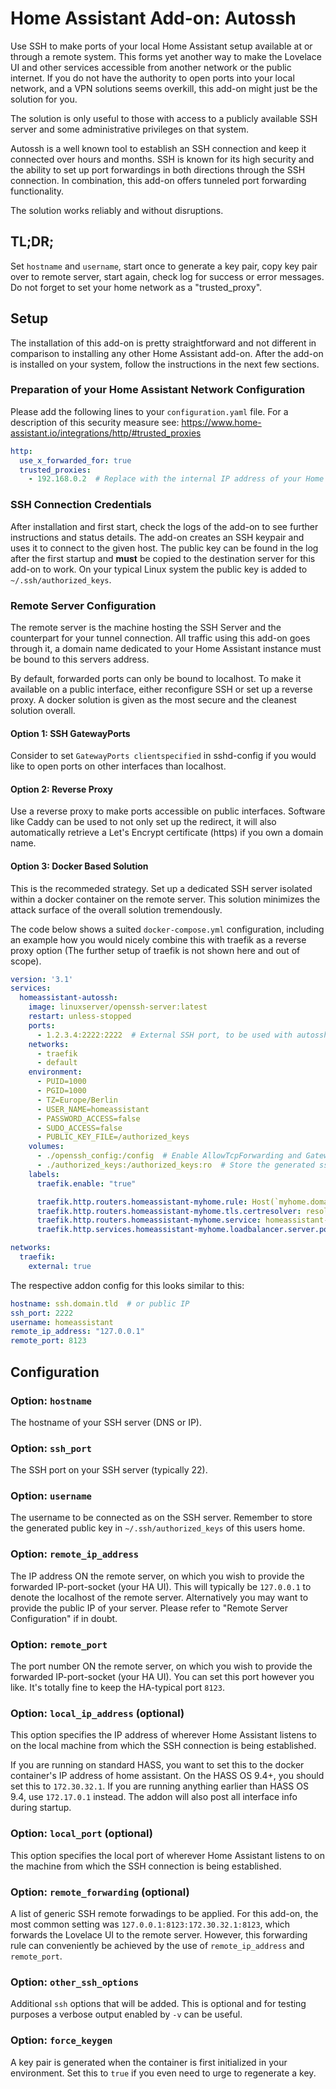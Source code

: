 # Home Assistant Add-on: Autossh

Use SSH to make ports of your local Home Assistant setup available at or through a remote system.
This forms yet another way to make the Lovelace UI and other services accessible from another network or the public internet.
If you do not have the authority to open ports into your local network, and a VPN solutions seems overkill, this add-on might just be the solution for you.

The solution is only useful to those with access to a publicly available SSH server and some administrative privileges on that system.

Autossh is a well known tool to establish an SSH connection and keep it connected over hours and months.
SSH is known for its high security and the ability to set up port forwardings in both directions through the SSH connection.
In combination, this add-on offers tunneled port forwarding functionality.

The solution works reliably and without disruptions.

## TL;DR;

Set `hostname` and `username`, start once to generate a key pair, copy key pair over to remote server, start again, check log for success or error messages. Do not forget to set your home network as a "trusted_proxy".

## Setup

The installation of this add-on is pretty straightforward and not different in comparison to installing any other Home Assistant add-on.
After the add-on is installed on your system, follow the instructions in the next few sections.

### Preparation of your Home Assistant Network Configuration

Please add the following lines to your `configuration.yaml` file.
For a description of this security measure see: https://www.home-assistant.io/integrations/http/#trusted_proxies

```yaml
http:
  use_x_forwarded_for: true
  trusted_proxies:
    - 192.168.0.2  # Replace with the internal IP address of your Home Assistant host
```

### SSH Connection Credentials

After installation and first start, check the logs of the add-on to see further instructions and status details.
The add-on creates an SSH keypair and uses it to connect to the given host.
The public key can be found in the log after the first startup and **must** be copied to the destination server for this add-on to work.
On your typical Linux system the public key is added to `~/.ssh/authorized_keys`.

### Remote Server Configuration

The remote server is the machine hosting the SSH Server and the counterpart for your tunnel connection.
All traffic using this add-on goes through it, a domain name dedicated to your Home Assistant instance must be bound to this servers address.  

By default, forwarded ports can only be bound to localhost.
To make it available on a public interface, either reconfigure SSH or set up a reverse proxy. A docker solution is given as the most secure and the cleanest solution overall.

#### Option 1: SSH GatewayPorts

Consider to set `GatewayPorts clientspecified` in sshd-config if you would like to open ports on other interfaces than localhost.

#### Option 2: Reverse Proxy

Use a reverse proxy to make ports accessible on public interfaces.
Software like Caddy can be used to not only set up the redirect, it will also automatically retrieve a Let's Encrypt certificate (https) if you own a domain name.

#### Option 3: Docker Based Solution

This is the recommeded strategy.
Set up a dedicated SSH server isolated within a docker container on the remote server. This solution minimizes the attack surface of the overall solution tremendously.

The code below shows a suited `docker-compose.yml` configuration, including an example how you would nicely combine this with traefik as a reverse proxy option (The further setup of traefik is not shown here and out of scope).

```yaml
version: '3.1'
services:
  homeassistant-autossh:
    image: linuxserver/openssh-server:latest
    restart: unless-stopped
    ports:
      - 1.2.3.4:2222:2222  # External SSH port, to be used with autossh by homeassistant
    networks:
      - traefik
      - default
    environment:
      - PUID=1000
      - PGID=1000
      - TZ=Europe/Berlin
      - USER_NAME=homeassistant
      - PASSWORD_ACCESS=false
      - SUDO_ACCESS=false
      - PUBLIC_KEY_FILE=/authorized_keys
    volumes:
      - ./openssh_config:/config  # Enable AllowTcpForwarding and GatewayPorts after creation during first run
      - ./authorized_keys:/authorized_keys:ro  # Store the generated ssh key here
    labels:
      traefik.enable: "true"

      traefik.http.routers.homeassistant-myhome.rule: Host(`myhome.domain.tld`)
      traefik.http.routers.homeassistant-myhome.tls.certresolver: resolver-gandi
      traefik.http.routers.homeassistant-myhome.service: homeassistant-myhome
      traefik.http.services.homeassistant-myhome.loadbalancer.server.port: 8001

networks:
  traefik:
    external: true
```

The respective addon config for this looks similar to this:

```yaml
hostname: ssh.domain.tld  # or public IP
ssh_port: 2222
username: homeassistant
remote_ip_address: "127.0.0.1"
remote_port: 8123
```

## Configuration

### Option: `hostname`

The hostname of your SSH server (DNS or IP).

### Option: `ssh_port`

The SSH port on your SSH server (typically 22).

### Option: `username`

The username to be connected as on the SSH server.
Remember to store the generated public key in `~/.ssh/authorized_keys` of this users home.

### Option: `remote_ip_address`

The IP address ON the remote server, on which you wish to provide the forwarded IP-port-socket (your HA UI).
This will typically be `127.0.0.1` to denote the localhost of the remote server.
Alternatively you may want to provide the public IP of your server.
Please refer to "Remote Server Configuration" if in doubt.

### Option: `remote_port`

The port number ON the remote server, on which you wish to provide the forwarded IP-port-socket (your HA UI).
You can set this port however you like. It's totally fine to keep the HA-typical port `8123`.

### Option: `local_ip_address` (optional)

This option specifies the IP address of wherever Home Assistant listens to on the local machine from which the SSH connection is being established.

If you are running on standard HASS, you want to set this to the docker container's IP address of home assistant.
On the HASS OS 9.4+, you should set this to `172.30.32.1`.
If you are running anything earlier than HASS OS 9.4, use `172.17.0.1` instead.
The addon will also post all interface info during startup.

### Option: `local_port` (optional)

This option specifies the local port of wherever Home Assistant listens to on the machine from which the SSH connection is being established.

### Option: `remote_forwarding` (optional)

A list of generic SSH remote forwadings to be applied.
For this add-on, the most common setting was `127.0.0.1:8123:172.30.32.1:8123`, which forwards the Lovelace UI to the remote server.
However, this forwarding rule can conveniently be achieved by the use of `remote_ip_address` and `remote_port`.

### Option: `other_ssh_options`

Additional `ssh` options that will be added.
This is optional and for testing purposes a verbose output enabled by `-v` can be useful.

### Option: `force_keygen`

A key pair is generated when the container is first initialized in your environment.
Set this to `true` if you even need to urge to regenerate a key.
